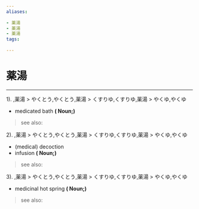 ```yaml
---
aliases:
    
- 薬湯
- 薬湯
- 薬湯
tags:
    
---
```


# 薬湯
---
1).
,薬湯 > やくとう,やくとう,薬湯 > くすりゆ,くすりゆ,薬湯 > やくゆ,やくゆ

- medicated bath
**( Noun;)**
> see also: 
            
2).
,薬湯 > やくとう,やくとう,薬湯 > くすりゆ,くすりゆ,薬湯 > やくゆ,やくゆ

- (medical) decoction
- infusion
**( Noun;)**
> see also: 
            
3).
,薬湯 > やくとう,やくとう,薬湯 > くすりゆ,くすりゆ,薬湯 > やくゆ,やくゆ

- medicinal hot spring
**( Noun;)**
> see also: 
            
